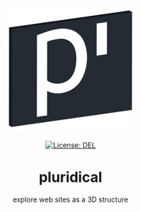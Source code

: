 <p align="center">
    <img src="https://raw.githubusercontent.com/plurid/pluridical/master/about/identity/pluridical-logo.png" height="250px">
    <br />
    <br />
    <a target="_blank" href="https://github.com/plurid/pluridical/blob/master/LICENSE">
        <img src="https://img.shields.io/badge/license-DEL-blue.svg?colorB=1380C3&style=for-the-badge" alt="License: DEL">
    </a>
</p>



<h1
    align="center"
>
    pluridical
</h1>

<p
    align="center"
>
    explore web sites as a 3D structure
</p>
